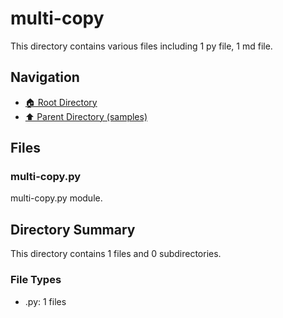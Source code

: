 # multi-copy

This directory contains various files including 1 py file, 1 md file.

## Navigation

* [🏠 Root Directory](/samples/multi-copy/../samples/multi-copy/..README.md)
* [⬆️ Parent Directory (samples)](../README.md)

## Files

### multi-copy.py

multi-copy.py module.

## Directory Summary

This directory contains 1 files and 0 subdirectories.

### File Types

* .py: 1 files
